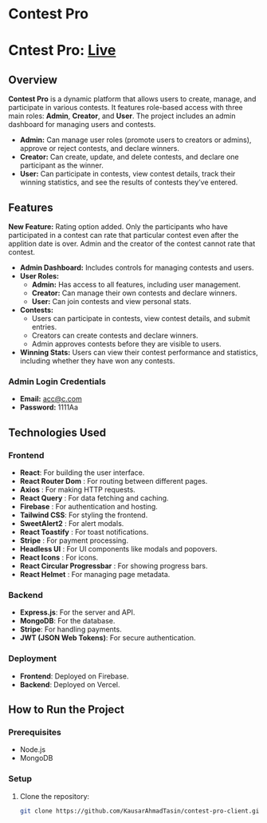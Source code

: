 # Contest Pro

# Cntest Pro: [Live](https://contest-pro-58eec.web.app/)

## Overview

**Contest Pro** is a dynamic platform that allows users to create, manage, and participate in various contests. It features role-based access with three main roles: **Admin**, **Creator**, and **User**. The project includes an admin dashboard for managing users and contests.

- **Admin:** Can manage user roles (promote users to creators or admins), approve or reject contests, and declare winners.
- **Creator:** Can create, update, and delete contests, and declare one participant as the winner.
- **User:** Can participate in contests, view contest details, track their winning statistics, and see the results of contests they’ve entered.

## Features

**New Feature:** Rating option added. Only the participants who have participated in a contest can rate that particular contest even after the applition date is over. Admin and the creator of the contest cannot rate that contest.

- **Admin Dashboard:** Includes controls for managing contests and users.
- **User Roles:**
  - **Admin:** Has access to all features, including user management.
  - **Creator:** Can manage their own contests and declare winners.
  - **User:** Can join contests and view personal stats.
- **Contests:**
  - Users can participate in contests, view contest details, and submit entries.
  - Creators can create contests and declare winners.
  - Admin approves contests before they are visible to users.
- **Winning Stats:** Users can view their contest performance and statistics, including whether they have won any contests.

### Admin Login Credentials

- **Email:** acc@c.com
- **Password:** 1111Aa

## Technologies Used

### Frontend

- **React**: For building the user interface.
- **React Router Dom** : For routing between different pages.
- **Axios** : For making HTTP requests.
- **React Query** : For data fetching and caching.
- **Firebase** : For authentication and hosting.
- **Tailwind CSS**: For styling the frontend.
- **SweetAlert2** : For alert modals.
- **React Toastify** : For toast notifications.
- **Stripe** : For payment processing.
- **Headless UI** : For UI components like modals and popovers.
- **React Icons** : For icons.
- **React Circular Progressbar** : For showing progress bars.
- **React Helmet** : For managing page metadata.

### Backend

- **Express.js**: For the server and API.
- **MongoDB**: For the database.
- **Stripe**: For handling payments.
- **JWT (JSON Web Tokens)**: For secure authentication.

### Deployment

- **Frontend**: Deployed on Firebase.
- **Backend**: Deployed on Vercel.

## How to Run the Project

### Prerequisites

- Node.js
- MongoDB

### Setup

1. Clone the repository:
   ```bash
   git clone https://github.com/KausarAhmadTasin/contest-pro-client.git
   ```

